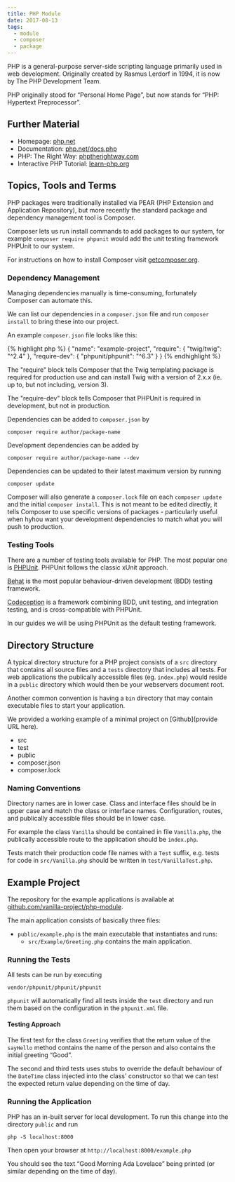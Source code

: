 ```yaml
---
title: PHP Module
date: 2017-08-13
tags:
  - module
  - composer
  - package
---
```


PHP is a general-purpose server-side scripting language primarily used in web development. Originally created by Rasmus Lerdorf in 1994, it is now by The PHP Development Team.

PHP originally stood for &ldquo;Personal Home Page&rdquo;, but now stands for &ldquo;PHP: Hypertext Preprocessor&rdquo;.


## Further Material

- Homepage: [php.net](https://secure.php.net/)
- Documentation: [php.net/docs.php](https://secure.php.net/docs.php)
- PHP: The Right Way: [phptherightway.com](http://www.phptherightway.com/)
- Interactive PHP Tutorial: [learn-php.org](http://www.learn-php.org/)


## Topics, Tools and Terms

PHP packages were traditionally installed via PEAR (PHP Extension and Application Repository), but more recently the standard package and dependency management tool is Composer.

Composer lets us run install commands to add packages to our system, for example `composer require phpunit` would add the unit testing framework PHPUnit to our system. 

For instructions on how to install Composer visit [getcomposer.org](https://getcomposer.org/download/).


### Dependency Management

Managing dependencies manually is time-consuming, fortunately Composer can automate this.

We can list our dependencies in a `composer.json` file and run `composer install` to bring these into our project.

An example `composer.json` file looks like this:

{% highlight php %}
{
    "name": "example-project",
    "require": {
        "twig/twig": "^2.4"
    },
    "require-dev": {
        "phpunit/phpunit": "^6.3"
    }
}
{% endhighlight %}
 
The "require" block tells Composer that the Twig templating package is required for production use and can install Twig with a version of 2.x.x (ie. up to, but not including, version 3).

The "require-dev" block tells Composer that PHPUnit is required in development, but not in production.

Dependencies can be added to `composer.json` by

```
composer require author/package-name
```

Development dependencies can be added by

```
composer require author/package-name --dev
```

Dependencies can be updated to their latest maximum version by running

```
composer update
```

Composer will also generate a `composer.lock` file on each `composer update` and the initial `composer install`. This is not meant to be edited directly, it tells Composer to use specific versions of packages - particularly useful when hyhou want your development dependencies to match what you will push to production.

### Testing Tools

There are a number of testing tools available for PHP. The most popular one is [PHPUnit](https://phpunit.de/). PHPUnit follows the classic xUnit approach.

[Behat](http://behat.org/en/latest/) is the most popular behaviour-driven development (BDD) testing framework.

[Codeception](http://codeception.com/) is a framework combining BDD, unit testing, and integration testing, and is cross-compatible with PHPUnit. 

In our guides we will be using PHPUnit as the default testing framework.

## Directory Structure

A typical directory structure for a PHP project consists of a `src` directory that contains all source files and a `tests` directory that includes all tests. For web applications the publically accessible files (eg. `index.php`) would reside in a `public` directory which would then be your webservers document root.

Another common convention is having a `bin` directory that may contain executable files to start your application.

We provided a working example of a minimal project on [Github](provide URL here).
<ul class="directory-structure">
  <li class="directory">src</li>
  <li class="directory">test</li>
  <li class="directory">public</li>
  <li class="file">composer.json</li>
  <li class="file">composer.lock</li>
</ul>


### Naming Conventions

Directory names are in lower case. Class and interface files should be in upper case and match the class or interface names.
Configuration, routes, and publically accessible files should be in lower case.
 
For example the class `Vanilla` should be contained in file `Vanilla.php`, the publically accessible route to the application should be `index.php`.

Tests match their production code file names with a `Test` suffix, e.g. tests for code in `src/Vanilla.php` should be written in `test/VanillaTest.php`.



## Example Project


The repository for the example applications is available at [github.com/vanilla-project/php-module](https://github.com/vanilla-project/php-module).

The main application consists of basically three files:

- `public/example.php` is the main executable that instantiates and runs:
  - `src/Example/Greeting.php` contains the main application.

### Running the Tests

All tests can be run by executing

```
vendor/phpunit/phpunit/phpunit
```

`phpunit` will automatically find all tests inside the `test` directory and run them based on the configuration in the `phpunit.xml` file.


#### Testing Approach

The first test for the class `Greeting` verifies that the return value of the `sayHello` method contains the name of the person and also contains the initial greeting &ldquo;Good&rdquo;.

The second and third tests uses stubs to override the default behaviour of the `DateTime` class injected into the class' constructor so that we can test the expected return value depending on the time of day.


### Running the Application

PHP has an in-built server for local development. To run this change into the directory `public` and run

```
php -S localhost:8000
```

Then open your browser at `http://localhost:8000/example.php`

You should see the text &ldquo;Good Morning Ada Lovelace&rdquo; being printed (or similar depending on the time of day).

